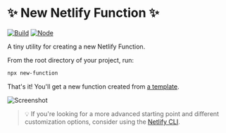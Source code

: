 # ✨ New Netlify Function ✨ 

[![Build](https://github.com/eduardoboucas/new-function/workflows/Build/badge.svg)](https://github.com/eduardoboucas/new-function/actions)
[![Node](https://img.shields.io/node/v/new-function.svg?logo=node.js)](https://www.npmjs.com/package/new-function)

A tiny utility for creating a new Netlify Function.

From the root directory of your project, run:

```sh
npx new-function
```

That's it! You'll get a new function created from [a template](https://github.com/eduardoboucas/new-function/blob/master/src/templates/javascript_function.js).

![Screenshot](https://user-images.githubusercontent.com/4162329/112762116-098e9c80-8ff6-11eb-9b10-ca823f3ec9d9.png)

> 💡 If you're looking for a more advanced starting point and different customization options, consider using the
> [Netlify CLI](https://cli.netlify.com/commands/functions#functionscreate).
